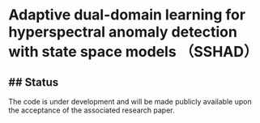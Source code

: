 
# Adaptive dual-domain learning for hyperspectral anomaly detection with state space models （SSHAD）
## ## Status
The code is under development and will be made publicly available upon the acceptance of the associated research paper. 



